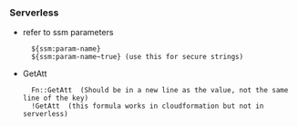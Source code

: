 ### Serverless

* refer to ssm parameters

        ${ssm:param-name}
        ${ssm:param-name~true} (use this for secure strings)

* GetAtt

        Fn::GetAtt  (Should be in a new line as the value, not the same line of the key)
        !GetAtt  (this formula works in cloudformation but not in serverless)

